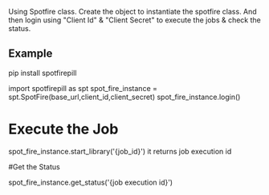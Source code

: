 Using Spotfire class. Create the object to instantiate the spotfire class.
And then login using "Client Id" & "Client Secret" to execute the jobs & check the status.


Example
-------

pip install spotfirepill

import spotfirepill as spt
spot_fire_instance = spt.SpotFire(base_url,client_id,client_secret)
spot_fire_instance.login()


# Execute the Job
spot_fire_instance.start_library('{job_id}')
it returns job execution id

#Get the Status

spot_fire_instance.get_status('{job execution id}')
